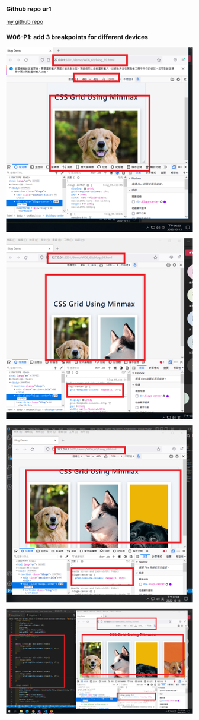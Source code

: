 ### Github repo ur1

[my github repo](https://github.com/kurch1117/sweb-1N-demo-209418069)

### W06-P1: add 3 breakpoints for different devices

![](w06-p1-1.png)

![](w06-p1-2.png)

![](w06-p1-3.png)

![](w06-p1-4.png)
